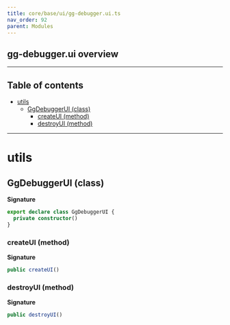 ```yaml
---
title: core/base/ui/gg-debugger.ui.ts
nav_order: 92
parent: Modules
---
```


## gg-debugger.ui overview

---

<h2 class="text-delta">Table of contents</h2>

- [utils](#utils)
  - [GgDebuggerUI (class)](#ggdebuggerui-class)
    - [createUI (method)](#createui-method)
    - [destroyUI (method)](#destroyui-method)

---

# utils

## GgDebuggerUI (class)

**Signature**

```ts
export declare class GgDebuggerUI {
  private constructor()
}
```

### createUI (method)

**Signature**

```ts
public createUI()
```

### destroyUI (method)

**Signature**

```ts
public destroyUI()
```

